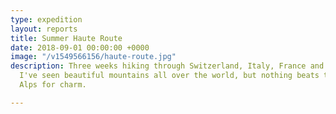 ```yaml
---
type: expedition
layout: reports
title: Summer Haute Route
date: 2018-09-01 00:00:00 +0000
image: "/v1549566156/haute-route.jpg"
description: Three weeks hiking through Switzerland, Italy, France and back to Switzerland.
  I've seen beautiful mountains all over the world, but nothing beats the European
  Alps for charm.

---
```

